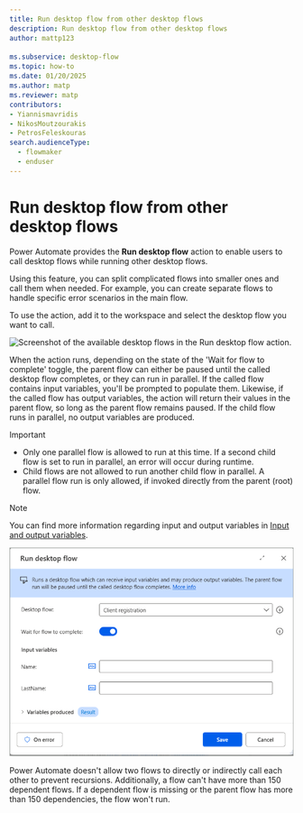 ```yaml
---
title: Run desktop flow from other desktop flows
description: Run desktop flow from other desktop flows
author: mattp123

ms.subservice: desktop-flow
ms.topic: how-to
ms.date: 01/20/2025
ms.author: matp
ms.reviewer: matp
contributors:
- Yiannismavridis
- NikosMoutzourakis
- PetrosFeleskouras
search.audienceType: 
  - flowmaker
  - enduser
---
```


# Run desktop flow from other desktop flows

Power Automate provides the **Run desktop flow** action to enable users to call desktop flows while running other desktop flows.

Using this feature, you can split complicated flows into smaller ones and call them when needed. For example, you can create separate flows to handle specific error scenarios in the main flow.

To use the action, add it to the workspace and select the desktop flow you want to call. 

![Screenshot of the available desktop flows in the Run desktop flow action.](media/run-desktop-flow-action/run-desktop-flow-action.png)

When the action runs, depending on the state of the 'Wait for flow to complete' toggle, the parent flow can either be paused until the called desktop flow completes, or they can run in parallel. If the called flow contains input variables, you'll be prompted to populate them. Likewise, if the called flow has output variables, the action will return their values in the parent flow, so long as the parent flow remains paused. If the child flow runs in parallel, no output variables are produced.

>[!IMPORTANT]
>
> - Only one parallel flow is allowed to run at this time. If a second child flow is set to run in parallel, an error will occur during runtime.
> - Child flows are not allowed to run another child flow in parallel. A parallel flow run is only allowed, if invoked directly from the parent (root) flow. 

> [!NOTE]
> You can find more information regarding input and output variables in [Input and output variables](../manage-variables.md#input-and-output-variables).

![Screenshot of the Run desktop flow action.](media/run-desktop-flow-action/run-desktop-flow-action-with-parallel-run-toggle.png)

Power Automate doesn't allow two flows to directly or indirectly call each other to prevent recursions. Additionally, a flow can't have more than 150 dependent flows. If a dependent flow is missing or the parent flow has more than 150 dependencies, the flow won't run.
